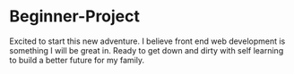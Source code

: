 # Beginner-Project

Excited to start this new adventure. I believe front end web development is something I will be great in. Ready to get down and dirty with self learning to build a better future for my family.
